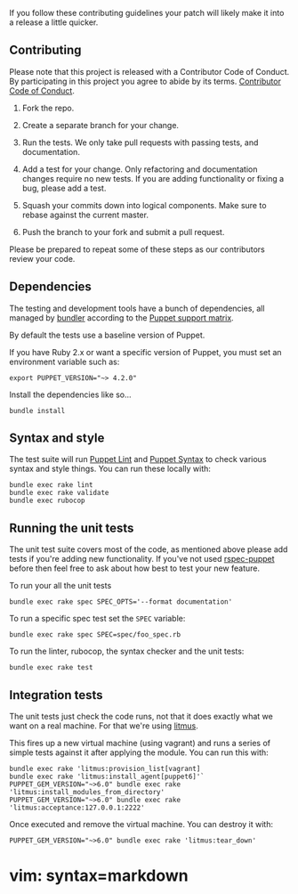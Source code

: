 If you follow these contributing guidelines your patch
will likely make it into a release a little quicker.


## Contributing

Please note that this project is released with a Contributor Code of Conduct. By participating in this project you agree to abide by its terms. [Contributor Code of Conduct](https://voxpupuli.org/coc/).

1. Fork the repo.

1. Create a separate branch for your change.

1. Run the tests. We only take pull requests with passing tests, and
   documentation.

1. Add a test for your change. Only refactoring and documentation
   changes require no new tests. If you are adding functionality
   or fixing a bug, please add a test.

1. Squash your commits down into logical components. Make sure to rebase
   against the current master.

1. Push the branch to your fork and submit a pull request.

Please be prepared to repeat some of these steps as our contributors review
your code.

## Dependencies

The testing and development tools have a bunch of dependencies,
all managed by [bundler](http://bundler.io/) according to the
[Puppet support matrix](http://docs.puppetlabs.com/guides/platforms.html#ruby-versions).

By default the tests use a baseline version of Puppet.

If you have Ruby 2.x or want a specific version of Puppet,
you must set an environment variable such as:

    export PUPPET_VERSION="~> 4.2.0"

Install the dependencies like so...

    bundle install

## Syntax and style

The test suite will run [Puppet Lint](http://puppet-lint.com/) and
[Puppet Syntax](https://github.com/gds-operations/puppet-syntax) to
check various syntax and style things. You can run these locally with:

    bundle exec rake lint
    bundle exec rake validate
    bundle exec rubocop

## Running the unit tests

The unit test suite covers most of the code, as mentioned above please
add tests if you're adding new functionality. If you've not used
[rspec-puppet](http://rspec-puppet.com/) before then feel free to ask
about how best to test your new feature.

To run your all the unit tests

    bundle exec rake spec SPEC_OPTS='--format documentation'

To run a specific spec test set the `SPEC` variable:

    bundle exec rake spec SPEC=spec/foo_spec.rb

To run the linter, rubocop, the syntax checker and the unit tests:

    bundle exec rake test   


## Integration tests

The unit tests just check the code runs, not that it does exactly what
we want on a real machine. For that we're using
[litmus](https://puppet.com/blog/litmus-new-module-acceptance-testing-tool/).

This fires up a new virtual machine (using vagrant) and runs a series of
simple tests against it after applying the module. You can run this
with:

    bundle exec rake 'litmus:provision_list[vagrant]
    bundle exec rake 'litmus:install_agent[puppet6]'`
    PUPPET_GEM_VERSION="~>6.0" bundle exec rake 'litmus:install_modules_from_directory'
    PUPPET_GEM_VERSION="~>6.0" bundle exec rake 'litmus:acceptance:127.0.0.1:2222'
    
Once executed and remove the virtual machine. You can destroy it with:

    PUPPET_GEM_VERSION="~>6.0" bundle exec rake 'litmus:tear_down'
# vim: syntax=markdown
